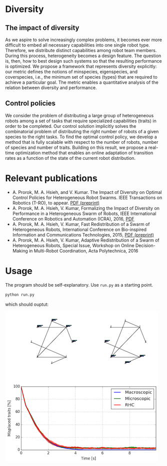 # Diversity

## The impact of diversity

As we aspire to solve increasingly complex problems, it becomes ever more difficult to embed all necessary capabilities into one single robot type. Therefore, we distribute distinct capabilities among robot team members. During this process, heterogeneity becomes a design feature. The question is, then, how to best design such systems so that the resulting performance is optimized. We propose a framework that represents diversity explicitly: our metric defines the notions of minspecies, eigenspecies, and coverspecies, i.e., the minimum set of species (types) that are required to achieve a particular goal. The metric enables a quantitative analysis of the relation between diversity and performance.

## Control policies

We consider the problem of distributing a large group of heterogeneous robots among a set of tasks that require specialized capabilities (traits) in order to be completed. Our control solution implicitly solves the combinatorial problem of distributing the right number of robots of a given species to the right tasks. To find the optimal control policy, we develop a method that is fully scalable with respect to the number of robots, number of species and number of traits. Building on this result, we propose a real-time optimization method that enables an online adaptation of transition rates as a function of the state of the current robot distribution.

# Relevant publications

- A. Prorok, M. A. Hsieh, and V. Kumar. The Impact of Diversity on Optimal Control Policies for Heterogeneous Robot Swarms. IEEE Transactions on Robotics (T-RO), to appear. [PDF (preprint)](http://prorok.me/?page_id=6#TRO2016)
- A. Prorok, M. A. Hsieh, V. Kumar, Formalizing the Impact of Diversity on Performance in a Heterogeneous Swarm of Robots, IEEE International Conference on Robotics and Automation (ICRA), 2016, [PDF](http://prorok.me/?page_id=6#ICRA2016)
- A. Prorok, M. A. Hsieh, V. Kumar, Fast Redistribution of a Swarm of Heterogeneous Robots, International Conference on Bio-inspired Information and Communications Technologies, 2015, [PDF (preprint)](http://prorok.me/?page_id=6#BICT2015)
- A. Prorok, M. A. Hsieh, V. Kumar, Adaptive Redistribution of a Swarm of Heterogeneous Robots, Special Issue, Workshop on Online Decision-Making in Multi-Robot Coordination, Acta Polytechnica, 2016

# Usage

The program should be self-explanatory. Use ```run.py``` as a starting point.

```bash
python run.py
```

which should ouptut:

![Screenshot](https://raw.githubusercontent.com/amandaprorok/diversity/master/img/screenshot.png)

